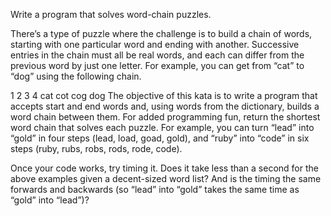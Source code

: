 Write a program that solves word-chain puzzles.

There’s a type of puzzle where the challenge is to build a chain of words, starting with one particular word and ending with another. 
Successive entries in the chain must all be real words, and each can differ from the previous word by just one letter. For example, you can get from “cat” to “dog” using the following chain.

1
2
3
4
cat
cot
cog
dog
The objective of this kata is to write a program that accepts start and end words and, using words from the dictionary, builds a word chain between them.
For added programming fun, return the shortest word chain that solves each puzzle. For example, you can turn “lead” into “gold” in four steps (lead, load, goad, gold), and “ruby” into “code” in six steps (ruby, rubs, robs, rods, rode, code).

Once your code works, try timing it. Does it take less than a second for the above examples given a decent-sized word list? And is the timing the same forwards and backwards (so “lead” into “gold” takes the same time as “gold” into “lead”)?
